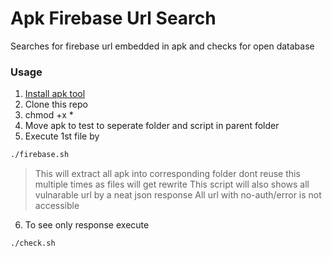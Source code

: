 # Apk Firebase Url Search
Searches for firebase url embedded in apk and checks for open database
### Usage
  1. [Install apk tool ](https://ibotpeaches.github.io/Apktool/install/)
  2. Clone this repo
  3. chmod +x *
  4. Move apk to test to seperate folder and script in parent folder
  5. Execute 1st file by 
  ```bash
./firebase.sh
```
  > This will extract all apk into corresponding folder dont reuse this multiple times as files will get rewrite
  > This script will also shows all vulnarable url by a neat json response
  > All url with no-auth/error is not accessible
  6. To see only response execute 
  ```bash
./check.sh
```
